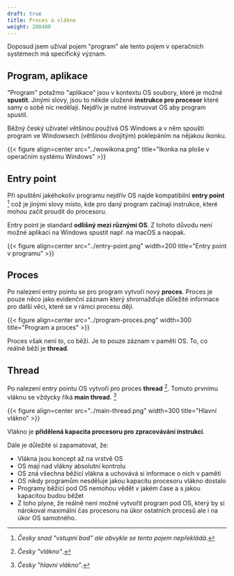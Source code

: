 ```yaml
---
draft: true
title: Proces a vlákno
weight: 200400
---
```


Doposud jsem užíval pojem "program" ale tento pojem v operačních systémech má specifický význam.

## Program, aplikace

"Program" potažmo "aplikace" jsou v kontextu OS soubory, které je možné **spustit**. Jinými slovy, jsou to někde uložené **instrukce pro procesor** které samy o sobě nic nedělají. Nejdřív je nutné instruovat OS aby program spustil.

Běžný český uživatel většinou používá OS Windows a v něm spouští program ve Windowsech (většinou dvojitým) poklepáním na nějakou ikonku.

{{< figure align=center src="../wowikona.png" title="Ikonka na ploše v operačním systému Windows" >}}


## Entry point

Při spuštění jakéhokoliv programu nejdřív OS najde kompatibilní **entry point** [^e] což je jinými slovy místo, kde pro daný program začínají instrukce, které mohou začít proudit do procesoru.

Entry point je standard **odlišný mezi různými OS**. Z tohoto důvodu není možné aplikaci na Windows spustit např. na macOS a naopak.

{{< figure align=center src="../entry-point.png" width=200 title="Entry point v programu" >}}

## Proces

Po nalezení entry pointu se pro program vytvoří nový **proces**. Proces je pouze něco jako evidenční záznam který shromažďuje důležité informace pro další věci, které se v rámci procesu dějí.

{{< figure align=center src="../program-proces.png" width=300 title="Program a proces" >}}

Proces však není to, co běží. Je to pouze záznam v paměti OS. To, co reálně běží je **thread**.

## Thread

Po nalezení entry pointu OS vytvoří pro proces **thread** [^t]. Tomuto prvnímu vláknu se vždycky říká **main thread**. [^m]

{{< figure align=center src="../main-thread.png" width=300 title="Hlavní vlákno" >}}

Vlákno je **přidělená kapacita procesoru pro zpracovávání instrukcí**.

Dále je důležité si zapamatovat, že:

- Vlákna jsou koncept až na vrstvě OS
- OS mají nad vlákny absolutní kontrolu
- OS zná všechna běžící vlákna a uchovává si informace o nich v paměti
- OS nikdy programům nesděluje jakou kapacitu procesoru vlákno dostalo
- Programy běžící pod OS nemohou vědět v jakém čase a s jakou kapacitou budou běžet 
- Z toho plyne, že reálně není možné vytvořit program pod OS, který by si nárokoval maximální čas procesoru na úkor ostatních procesů ale i na úkor OS samotného.

[^e]: *Česky snad "vstupní bod" ale obvykle se tento pojem nepřekládá.*
[^t]: *Česky "vlákno"*.
[^m]: *Česky "hlavní vlákno"*.